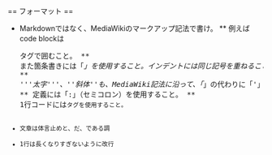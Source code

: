 
== フォーマット ==
* Markdownではなく、MediaWikiのマークアップ記法で書け。
** 例えばcode blockは<pre>タグで囲むこと。
** また箇条書きには「*」を使用すること。インデントには同じ記号を重ねること（例えば箇条書きのインデントを一つ下げるなら「**」）。そのままWikipediaに掲載しても構文エラーが発生しないようにかけ。
** '''太字'''、''斜体''も、MediaWiki記法に沿って、「*」の代わりに「'」（shift+7）を正しく使用すること。
** 定義には「:」（セミコロン）を使用すること。
** 1行コードには<code>タグを使用すること。
* 文章は体言止めと、だ、である調
* 1行は長くなりすぎないように改行
